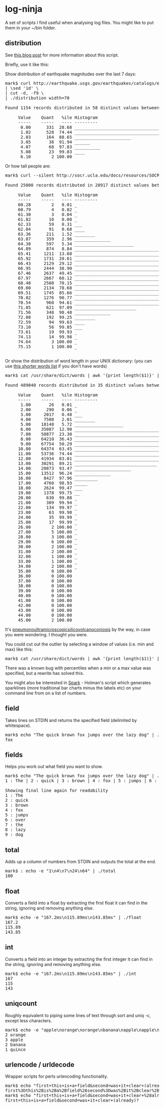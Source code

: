 log-ninja
=========

A set of scripts I find useful when analysing log files. You might like to put them in your ~/bin folder.

distribution
------------

See <a href="http://bit.ly/pivot-stdout">this blog post</a> for more information about this script.

Briefly, use it like this:

Show distribution of earthquake magnitudes over the last 7 days:
<pre>
mark$ curl http://earthquake.usgs.gov/earthquakes/catalogs/eqs7day-M0.txt --silent \
| \sed '1d' \
| cut -d, -f9 \
| ./distribution width=70

Found 1154 records distributed in 58 distinct values between 0 and 6.1

     Value    Quant   %ile Histogram
     -----    -----   ---- ---------
      0.00      331  28.68 ____________________________________________
      1.02      528  74.44 ______________________________________________________________________
      2.03      164  88.65 ______________________
      3.05       38  91.94 ______
      4.07       68  97.83 __________
      5.08       23  99.83 ____
      6.10        2 100.00 _
</pre>

Or how tall people are:

<pre>
mark$ curl --silent http://socr.ucla.edu/docs/resources/SOCR_Data/SOCR_Data_Dinov_020108_HeightsWeights.html | grep -A 2 "tr" | grep "td x:num" | sed -e "s/^.*>\([0-9.]*\)<.*$/\1/" | ./distribution lines=30

Found 25000 records distributed in 20917 distinct values between 60.2784 and 75.1528

     Value    Quant   %ile Histogram
     -----    -----   ---- ---------
     60.28        2   0.01 _
     60.79        4   0.02 _
     61.30        3   0.04 _
     61.82       10   0.08 _
     62.33       59   0.31 ___
     62.84       91   0.68 ____
     63.36      211   1.52 ________
     63.87      359   2.96 ______________
     64.38      597   5.34 _______________________
     64.89      874   8.84 _________________________________
     65.41     1211  13.68 ______________________________________________
     65.92     1731  20.61 _________________________________________________________________
     66.43     2129  29.12 ________________________________________________________________________________
     66.95     2444  38.90 ____________________________________________________________________________________________
     67.46     2637  49.45 ___________________________________________________________________________________________________
     67.97     2667  60.12 ____________________________________________________________________________________________________
     68.48     2508  70.15 _______________________________________________________________________________________________
     69.00     2134  78.68 _________________________________________________________________________________
     69.51     1745  85.66 __________________________________________________________________
     70.02     1276  90.77 ________________________________________________
     70.54      960  94.61 ____________________________________
     71.05      621  97.09 ________________________
     71.56      348  98.48 ______________
     72.08      192  99.25 ________
     72.59       94  99.63 ____
     73.10       56  99.85 ___
     73.61       19  99.93 _
     74.13       14  99.98 _
     74.64        3 100.00 _
     75.15        1 100.00 _

</pre>

Or show the distribution of word length in your UNIX dictionary: (you can use <a href="http://www.cs.duke.edu/~ola/ap/linuxwords">this shorter words list</a> if you don't have words)

<pre>
mark$ cat /usr/share/dict/words | awk '{print length($1)}' | ./distribution width=70

Found 489040 records distributed in 35 distinct values between 1 and 45

     Value    Quant   %ile Histogram
     -----    -----   ---- ---------
      1.00       26   0.01 _
      2.00      290   0.06 _
      3.00     2017   0.48 ___
      4.00     7508   2.01 ________
      5.00    18148   5.72 ___________________
      6.00    35087  12.90 _____________________________________
      7.00    50877  23.30 _____________________________________________________
      8.00    64210  36.43 ___________________________________________________________________
      9.00    67754  50.29 ______________________________________________________________________
     10.00    64374  63.45 ___________________________________________________________________
     11.00    53736  74.44 ________________________________________________________
     12.00    41934  83.01 ____________________________________________
     13.00    30291  89.21 ________________________________
     14.00    20873  93.47 ______________________
     15.00    13512  96.24 ______________
     16.00     8427  97.96 _________
     17.00     4760  98.93 _____
     18.00     2624  99.47 ___
     19.00     1378  99.75 __
     20.00      630  99.88 _
     21.00      309  99.94 _
     22.00      134  99.97 _
     23.00       63  99.98 _
     24.00       35  99.99 _
     25.00       17  99.99 _
     26.00        2 100.00 _
     27.00        5 100.00 _
     28.00        3 100.00 _
     29.00        6 100.00 _
     30.00        2 100.00 _
     31.00        2 100.00 _
     32.00        1 100.00 _
     33.00        1 100.00 _
     34.00        2 100.00 _
     35.00        0 100.00
     36.00        0 100.00
     37.00        0 100.00
     38.00        0 100.00
     39.00        0 100.00
     40.00        0 100.00
     41.00        0 100.00
     42.00        0 100.00
     43.00        0 100.00
     44.00        0 100.00
     45.00        2 100.00 _
</pre>

It's <a href="http://en.wikipedia.org/wiki/Pneumonoultramicroscopicsilicovolcanoconiosis">pneumonoultramicroscopicsilicovolcanoconiosis</a> by the way, in case you were wondering. I thought you were.

You could cut out the outlier by selecting a window of values (i.e. min and max) like this:

<pre>
mark$ cat /usr/share/dict/words | awk '{print length($1)}' | ./distribution width=80 min=1 max=35
</pre>

There was a known bug with percentiles when a min or a max value was specified, but a rewrite has solved this.

You might also be interested in <a href="https://github.com/holman/spark">Spark</a> - Holman's script which generates sparklines (more traditional bar charts minus the labels etc) on your command line from on a list of numbers.

field
-----

Takes lines on STDIN and returns the specified field (delimited by whitespace).

<pre>
mark$ echo "The quick brown fox jumps over the lazy dog" | ./field 4
fox
</pre>

fields
------

Helps you work out what field you want to show. 

<pre>
mark$ echo "The quick brown fox jumps over the lazy dog" | ./fields
1 : The | 2 : quick | 3 : brown | 4 : fox | 5 : jumps | 6 : over | 7 : the | 8 : lazy | 9 : dog |

Showing final line again for readability
1 : The
2 : quick
3 : brown
4 : fox
5 : jumps
6 : over
7 : the
8 : lazy
9 : dog
</pre>

total
-----

Adds up a column of numbers from STDIN and outputs the total at the end.

<pre>mark$ : echo -e "1\n4\n7\n24\n64" | ./total
100
</pre>

float
-----

Converts a field into a float by extracting the first float it can find in the string, ignoring and removing anything else.

<pre>
mark$ echo -e "167.2ms\n115.89ms\n143.85ms" | ./float
167.2
115.89
143.85
</pre>

int
---

Converts a field into an integer by extracting the first integer it can find in the string, ignoring and removing anything else.

<pre>
mark$ echo -e "167.2ms\n115.89ms\n143.85ms" | ./int
167
115
143
</pre>

uniqcount
---------

Roughly equivalent to piping some lines of text through sort and uniq -c, except less characters.

<pre>
mark$ echo -e "apple\norange\norange\nbanana\napple\napple\nquince\nbanana" | ./uniqcount
2 orange
3 apple
2 banana
1 quince
</pre>

urlencode / urldecode
---------------------

Wrapper scripts for perls urlencoding functionality. 

<pre>
mark$ echo "first=this+is+a+field&second=was+it+clear+(already)?" | ./urlencode
first%3Dthis%2Bis%2Ba%2Bfield%26second%3Dwas%2Bit%2Bclear%2B(already)%3F
mark$ echo "first=this+is+a+field&second=was+it+clear+%28already%29%3F" | ./urldecode
first=this+is+a+field&second=was+it+clear+(already)?
</pre>
